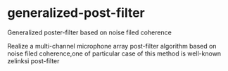 # generalized-post-filter
Generalized poster-filter based on noise filed coherence

Realize a multi-channel microphone array post-filter algorithm based on noise filed coherence,one of  particular case of this method is well-known zelinksi post-filter 
